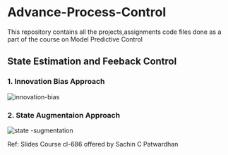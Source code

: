 # Advance-Process-Control
This repository contains  all the projects,assignments code files done as a part of the course on Model Predictive Control 
## State Estimation and Feeback Control 
### 1. Innovation Bias Approach 
![innovation-bias](https://user-images.githubusercontent.com/71029622/157502270-a019453d-0272-4480-b282-7f29d9214933.png)
### 2. State Augmentaion Approach 
![state -sugmentation](https://user-images.githubusercontent.com/71029622/157502389-42d70ef4-1b7a-474b-ae4a-5adc14784e94.png)

Ref: Slides Course cl-686 offered by Sachin C Patwardhan

